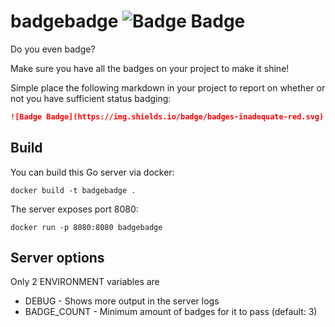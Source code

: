 # badgebadge ![Badge Badge](https://img.shields.io/badge/badges-inadequate-red.svg)

Do you even badge?

Make sure you have all the badges on your project to make it shine!

Simple place the following markdown in your project to report on whether or not you have sufficient status badging:

```markdown
![Badge Badge](https://img.shields.io/badge/badges-inadequate-red.svg)
```

## Build

You can build this Go server via docker:

```
docker build -t badgebadge .
```

The server exposes port 8080:

```
docker run -p 8080:8080 badgebadge
```


## Server options

Only 2 ENVIRONMENT variables are

* DEBUG - Shows more output in the server logs
* BADGE_COUNT - Minimum amount of badges for it to pass (default: 3)
